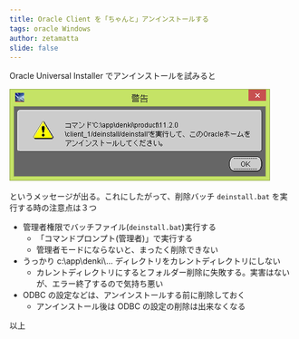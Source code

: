 ```yaml
---
title: Oracle Client を「ちゃんと」アンインストールする
tags: oracle Windows
author: zetamatta
slide: false
---
```

Oracle Universal Installer でアンインストールを試みると

![image.png](90359a46-5ff4-456f-8751-27eb5ddf78b3.png)

というメッセージが出る。これにしたがって、削除バッチ `deinstall.bat` を実行する時の注意点は３つ

- 管理者権限でバッチファイル(`deinstall.bat`)実行する
     - 「コマンドプロンプト(管理者)」で実行する
     - 管理者モードにならないと、まったく削除できない
- うっかり c:\app\denki\… ディレクトリをカレントディレクトリにしない
     - カレントディレクトリにするとフォルダー削除に失敗する。実害はないが、エラー終了するので気持ち悪い
- ODBC の設定などは、アンインストールする前に削除しておく
     - アンインストール後は ODBC の設定の削除は出来なくなる

以上

